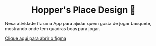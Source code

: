 <h1 align=center> Hopper's Place Design 🏀</h1>

<p>Nesa atividade fiz uma App para ajudar quem gosta de jogar basquete, mostrando onde tem quadras boas para jogar.</p>
<a href="https://www.figma.com/proto/XkcVZamuLEUBcS1ing4g8f/Hopper's-Place?type=design&node-id=2-2&scaling=scale-down&page-id=0%3A1&starting-point-node-id=313%3A145" align=center>Clique aqui para abrir o figma</a>
